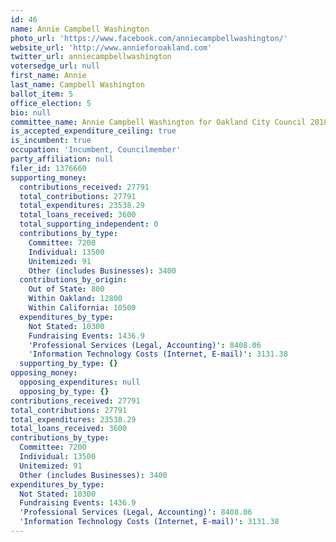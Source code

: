 ```yaml
---
id: 46
name: Annie Campbell Washington
photo_url: 'https://www.facebook.com/anniecampbellwashington/'
website_url: 'http://www.annieforoakland.com'
twitter_url: anniecampbellwashington
votersedge_url: null
first_name: Annie
last_name: Campbell Washington
ballot_item: 5
office_election: 5
bio: null
committee_name: Annie Campbell Washington for Oakland City Council 2018
is_accepted_expenditure_ceiling: true
is_incumbent: true
occupation: 'Incumbent, Councilmember'
party_affiliation: null
filer_id: 1376660
supporting_money:
  contributions_received: 27791
  total_contributions: 27791
  total_expenditures: 23538.29
  total_loans_received: 3600
  total_supporting_independent: 0
  contributions_by_type:
    Committee: 7200
    Individual: 13500
    Unitemized: 91
    Other (includes Businesses): 3400
  contributions_by_origin:
    Out of State: 800
    Within Oakland: 12800
    Within California: 10500
  expenditures_by_type:
    Not Stated: 10300
    Fundraising Events: 1436.9
    'Professional Services (Legal, Accounting)': 8408.06
    'Information Technology Costs (Internet, E-mail)': 3131.38
  supporting_by_type: {}
opposing_money:
  opposing_expenditures: null
  opposing_by_type: {}
contributions_received: 27791
total_contributions: 27791
total_expenditures: 23538.29
total_loans_received: 3600
contributions_by_type:
  Committee: 7200
  Individual: 13500
  Unitemized: 91
  Other (includes Businesses): 3400
expenditures_by_type:
  Not Stated: 10300
  Fundraising Events: 1436.9
  'Professional Services (Legal, Accounting)': 8408.06
  'Information Technology Costs (Internet, E-mail)': 3131.38
---
```

